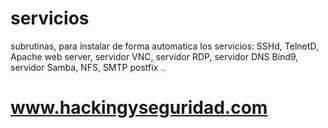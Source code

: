 # servicios

subrutinas, para instalar de forma automatica los servicios: SSHd, TelnetD, Apache web server, servidor VNC,  servidor RDP, servidor DNS Bind9, servidor Samba, NFS, SMTP postfix ..

# www.hackingyseguridad.com

